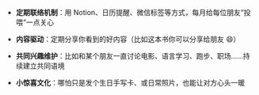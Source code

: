 - **定期联络机制**：用 Notion、日历提醒、微信标签等方式，每月给每位朋友“投喂”一点关心
    
- **内容驱动**：定期分享你看到的好内容（比如这本书你可以分享给朋友 😄）
    
- **共同兴趣维护**：比如和某个朋友一直讨论电影、语言学习、跑步、职场……持续建立共同语境
    
- **小惊喜文化**：哪怕只是发个生日手写卡、或日常照片，也能让对方心头一暖


